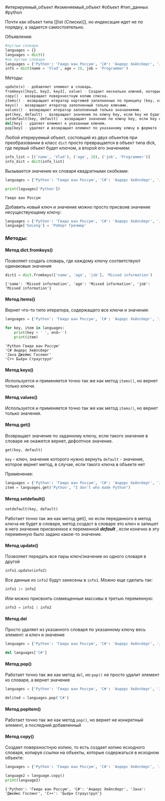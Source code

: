 #итерируемый_объект #изменяемый_объект #объект #тип_данных #python 

Почти как объект типа [[list (Списки)]], но индексация идет не по порядку, а задается самостоятельно.

Объявления:
```python
#пустые словари
languages = {}
languages = dict()
#не пустые словари
languages = {'Python': 'Гвидо ван Россум', 'C#': 'Андерс Хейлсберг', 'Java': 'Джеймс Гослинг', 'C++': 'Бьёрн Страуструп'}
info = dict(name = 'Vlad', age = 28, job = 'Programmer')
```
Методы:
```python
update(x) - добавляет элемент в словарь.
fromkeys([key1, key2, key3], value) - Создает несколько ключей, которые содержат одинаковые значения.
copy() - возвращает поверхностную копию списка.
items() - возвращает итератор кортежей заполненных по принципу (key, value).
keys() - возвращает итератор заполненный только ключами.
values() - возвращает итератор заполненный только значаениями.
get(key, default) - возвращает значение по ключу key, если key не будет найден, вернет значение default.
setdefault(key, default) - возвращает значение по ключу key, если key не будет найден, в словаре будет создан ключь со значением default.
del[key] - удаляет елемент к указанныи ключем.
pop[key] - удаляет и возвращает елемент по указанному ключу в формате (key, value).
```

Любой итерируемый объект, состоящий из двух объектов при преобразовании в класс `dict` просто превращается в объект типа dick, где первый объект будет ключом, а второй его значением:
```python
info_list = [('name', 'Vlad'), ('age', 28), ('job', 'Programmer')]
info_dict = dict(info_list)
```
Вызывается значение их словаря квадратными скобками:
```python
languages = {'Python': 'Гвидо ван Россум', 'C#': 'Андерс Хейлсберг', 'Java': 'Джеймс Гослинг', 'C++': 'Бьёрн Страуструп'}

print(laguages['Python'])
```
```
Гвидо ван Россум
```
Добавить новый ключ и значение можно просто присвоив значение несуществующему ключу:
```python
languages = {'Python': 'Гвидо ван Россум', 'C#': 'Андерс Хейлсберг', 'Java': 'Джеймс Гослинг', 'C++': 'Бьёрн Страуструп'}
language['GoLeng'] = 'Роберт Гризмер'
```

### Методы:
#### Метод dict.fromkeys()
Позволяет создать словарь, где каждому ключу соответствуют одинаковые значения
```python
dict1 = dict.fromkeys(['name', 'age', 'job'], 'Missed information')
```
```
{'name': 'Missed information', 'age': 'Missed information', 'job': 'Missed information'}
```
#### Метод items()
Вернет что-то типо итератора, содержащего все ключи и значения:
```python
languages = {'Python': 'Гвидо ван Россум', 'C#': 'Андерс Хейлсберг', 'Java': 'Джеймс Гослинг', 'C++': 'Бьёрн Страуструп'}

for key, item in languages:
	print(key + ' ', end='')
	print(item)
```
```
'Python Гвидо ван Россум'
'C# Андерс Хейлсберг'
'Java Джеймс Гослинг'
'C++ Бьёрн Страуструп'
```
#### Метод keys()
Используется и применяется точно так же как метод `items()`, но вернет только ключи.
#### Метод values()
Используется и применяется точно так же как метод `items()`, но вернет только значения.
#### Метод get()
Возвращает значение по заданному ключу, если такого значение в словаре не окажется вернет, дефолтное значение.
```python
get(key, default)
```
`key` - ключ, значение которого нужно вернуть
`default` - значение, которое вернет метод, в случае, если такого ключа в объекте нет

Применение:
```python
languages = {'Python': 'Гвидо ван Россум', 'C#': 'Андерс Хейлсберг', 'Java': 'Джеймс Гослинг', 'C++': 'Бьёрн Страуструп'}
item = languages.get('Python', "I don't who made Python")
```
#### Метод setdefault()
```python
setdefault(key, default)
```
Работает точно так же как метод get(), но если переданного в метод ключа не будет в словаре, метод создаст в словаре это ключ и запишет в него значение присвоенное к переменной ***default*** , если конечно в эту переменную было задано какое-то значение.
#### Метод update()
Позволяет передать все пары ключ/значение из одного словаря в другой
```python
info1.update(info2)
```
Все данные из `info2` будут занесены в `info1`. Можно еще сделать так:
```python
info1 |= info2
```
Или можно присвоить совмещенные массивы в третью переменную:
```python
info3 = info1 | info2
```
#### Метод del
Просто удаляет из указанного словаря по указанному ключу весь элемент: и ключ и значение
```python
languages = {'Python': 'Гвидо ван Россум', 'C#': 'Андерс Хейлсберг', 'Java': 'Джеймс Гослинг', 'C++': 'Бьёрн Страуструп'}

del languages['C#']
```
#### Метод pop()
Работает точно так же как метод `del`, но `pop()` не просто удалит элемент из словаря, а вернет значение
```python
languages = {'Python': 'Гвидо ван Россум', 'C#': 'Андерс Хейлсберг', 'Java': 'Джеймс Гослинг', 'C++': 'Бьёрн Страуструп'}

delited = languages.pop('C#')
```
#### Метод popitem()
Работает точно так же как метод `pop()`, но вернет не конкретный элемент, а последний добавленный

#### Метод copy()
Создает поверхностную копию, то есть создает копию исходного словаря, копируя ссылки на объекты, которые содержаться в исходном объекте:
```python
languages = {'Python': 'Гвидо ван Россум', 'C#': 'Андерс Хейлсберг', 'Java': 'Джеймс Гослинг', 'C++': 'Бьёрн Страуструп'}

language2 = language.copy()
print(language2)
```
```
{'Python': 'Гвидо ван Россум', 'C#': 'Андерс Хейлсберг', 'Java': 'Джеймс Гослинг', 'C++': 'Бьёрн Страуструп'}
```